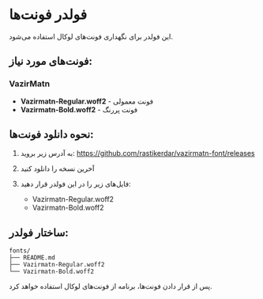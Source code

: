# فولدر فونت‌ها

این فولدر برای نگهداری فونت‌های لوکال استفاده می‌شود.

## فونت‌های مورد نیاز:

### VazirMatn
- **Vazirmatn-Regular.woff2** - فونت معمولی
- **Vazirmatn-Bold.woff2** - فونت پررنگ

## نحوه دانلود فونت‌ها:

1. به آدرس زیر بروید:
   https://github.com/rastikerdar/vazirmatn-font/releases

2. آخرین نسخه را دانلود کنید

3. فایل‌های زیر را در این فولدر قرار دهید:
   - Vazirmatn-Regular.woff2
   - Vazirmatn-Bold.woff2

## ساختار فولدر:
```
fonts/
├── README.md
├── Vazirmatn-Regular.woff2
└── Vazirmatn-Bold.woff2
```

پس از قرار دادن فونت‌ها، برنامه از فونت‌های لوکال استفاده خواهد کرد.
